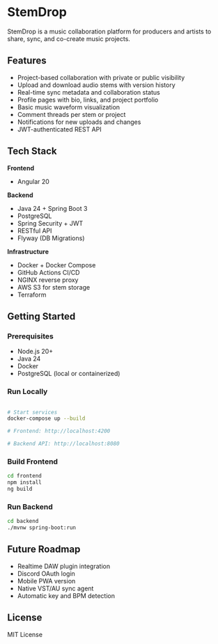 # StemDrop

StemDrop is a music collaboration platform
for producers and artists to share, sync, and co-create music projects.

## Features

- Project-based collaboration with private or public visibility
- Upload and download audio stems with version history
- Real-time sync metadata and collaboration status
- Profile pages with bio, links, and project portfolio
- Basic music waveform visualization
- Comment threads per stem or project
- Notifications for new uploads and changes
- JWT-authenticated REST API

## Tech Stack

**Frontend**

- Angular 20

**Backend**

- Java 24 + Spring Boot 3
- PostgreSQL
- Spring Security + JWT
- RESTful API
- Flyway (DB Migrations)

**Infrastructure**

- Docker + Docker Compose
- GitHub Actions CI/CD
- NGINX reverse proxy
- AWS S3 for stem storage
- Terraform

## Getting Started

### Prerequisites

- Node.js 20+
- Java 24
- Docker
- PostgreSQL (local or containerized)

### Run Locally

```bash

# Start services
docker-compose up --build

# Frontend: http://localhost:4200

# Backend API: http://localhost:8080
```

### Build Frontend

```bash
cd frontend
npm install
ng build
```

### Run Backend

```bash
cd backend
./mvnw spring-boot:run
```

## Future Roadmap

- Realtime DAW plugin integration
- Discord OAuth login
- Mobile PWA version
- Native VST/AU sync agent
- Automatic key and BPM detection

## License

MIT License
